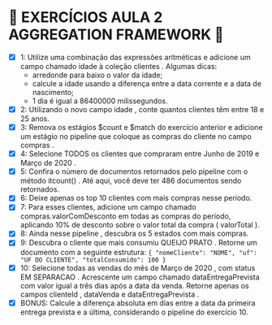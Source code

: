# :rocket: EXERCÍCIOS AULA 2 AGGREGATION FRAMEWORK :game_die:

- [x] 1: Utilize uma combinação das expressões aritméticas e adicione um campo chamado idade à coleção clientes . Algumas dicas:
  - arredonde para baixo o valor da idade;
  - calcule a idade usando a diferença entre a data corrente e a data de nascimento;
  - 1 dia é igual a 86400000 milissegundos.
- [x] 2: Utilizando o novo campo idade , conte quantos clientes têm entre 18 e 25 anos.
- [x] 3: Remova os estágios $count e $match do exercício anterior e adicione um estágio no pipeline que coloque as compras do cliente no campo compras .
- [x] 4: Selecione TODOS os clientes que compraram entre Junho de 2019 e Março de 2020 .
- [x] 5: Confira o número de documentos retornados pelo pipeline com o método itcount() . Até aqui, você deve ter 486 documentos sendo retornados.
- [x] 6: Deixe apenas os top 10 clientes com mais compras nesse período.
- [x] 7: Para esses clientes, adicione um campo chamado compras.valorComDesconto em todas as compras do período, aplicando 10% de desconto sobre o valor total da compra ( valorTotal ).
- [x] 8: Ainda nesse pipeline , descubra os 5 estados com mais compras.
- [x] 9: Descubra o cliente que mais consumiu QUEIJO PRATO . Retorne um documento com a seguinte estrutura: `{ "nomeCliente": "NOME", "uf": "UF DO CLIENTE", "totalConsumido": 100 }`
- [x] 10: Selecione todas as vendas do mês de Março de 2020 , com status EM SEPARACAO . Acrescente um campo chamado dataEntregaPrevista com valor igual a três dias após a data da venda. Retorne apenas os campos clienteId , dataVenda e dataEntregaPrevista .
- [x] BONUS: Calcule a diferença absoluta em dias entre a data da primeira entrega prevista e a última, considerando o pipeline do exercício 10.
